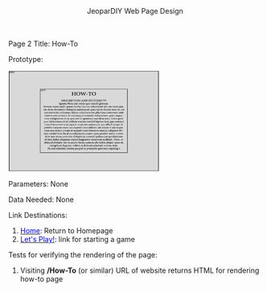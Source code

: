 
<center>JeoparDIY Web Page Design</center>
<br><br>

Page 2 Title: How-To

Prototype: 

<img src="./Images/page2.png" alt="Page 2" width="300" height="200">

Parameters: None

Data Needed: None

Link Destinations: 

1) <u><font color="blue">Home</font></u>: Return to Homepage	
2) <u><font color="blue">Let's Play!</font></u>: link for starting a game

Tests for verifying the rendering of the page:

1) Visiting **/How-To** (or similar) URL of website returns HTML for rendering how-to page
